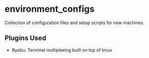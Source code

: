 # environment_configs
Collection of configuration files and setup scripts for new machines.

## Plugins Used
- Byobu: Terminal multiplexing built on top of tmux

